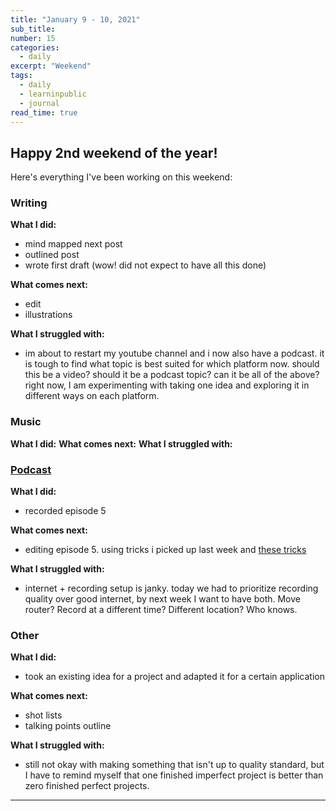 ```yaml
---
title: "January 9 - 10, 2021"
sub_title: 
number: 15
categories:
  - daily
excerpt: "Weekend"
tags:
  - daily
  - learninpublic
  - journal
read_time: true
---
```


## Happy 2nd weekend of the year!

Here's everything I've been working on this weekend:

### Writing

**What I did:** 
- mind mapped next post
- outlined post
- wrote first draft (wow! did not expect to have all this done)

**What comes next:**
- edit
- illustrations

**What I struggled with:**
- im about to restart my youtube channel and i now also have a podcast. it is tough to find what topic is best suited for which platform now. should this be a video? should it be a podcast topic? can it be all of the above? right now, I am experimenting with taking one idea and exploring it in different ways on each platform.

### Music
**What I did:**
**What comes next:**
**What I struggled with:**

### [Podcast](http://frndshiptime.com)

**What I did:** 
- recorded episode 5

**What comes next:**
- editing episode 5. using tricks i picked up last week and [these tricks](https://simplystatistics.org/2017/09/18/editing-podcasts-logic-pro-x/)

**What I struggled with:**
- internet + recording setup is janky. today we had to prioritize recording quality over good internet, by next week I want to have both. Move router? Record at a different time? Different location? Who knows. 

### Other

**What I did:**
- took an existing idea for a project and adapted it for a certain application

**What comes next:**
- shot lists
- talking points outline

**What I struggled with:**
- still not okay with making something that isn't up to quality standard, but I have to remind myself that one finished imperfect project is better than zero finished perfect projects.

---
